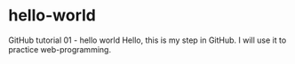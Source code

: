 # hello-world
GitHub tutorial 01 - hello world
Hello, this is my step in GitHub. I will use it to practice web-programming.
